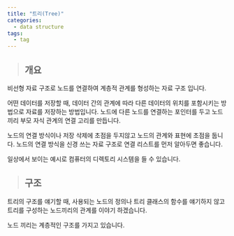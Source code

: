 ```yaml
---
title: "트리(Tree)"
categories:
  - data structure
tags:
  - tag
---
```

> ## 개요

비선형 자료 구조로 노드를 연결하여 계층적 관계를 형성하는 자료 구조 입니다.

어떤 데이터를 저장할 때,
데이터 간의 관계에 따라 다른 데이터의 위치를 포함시키는 방법으로 자료를 저장하는 방법입니다.
노드에 다른 노드를 연결하는 포인터를 두고 노드끼리 부모 자식 관계의 연결 고리를 만듭니다.

노드의 연결 방식이나 저장 삭제에 초점을 두지않고 노드의 관계와 표현에 초점을 둡니다.
노드의 연결 방식을 신경 쓰는 자료 구조로 연결 리스트를 먼저 알아두면 좋습니다.

일상에서 보이는 예시로 컴퓨터의 디렉토리 시스템을 들 수 있습니다.
> ## 구조

트리의 구조를 얘기할 때,
사용되는 노드의 정의나 트리 클래스의 함수를 얘기하지 않고
트리를 구성하는 노드끼리의 관계를 이야기 하겠습니다.

노드 끼리는 계층적인 구조를 가지고 있습니다.


